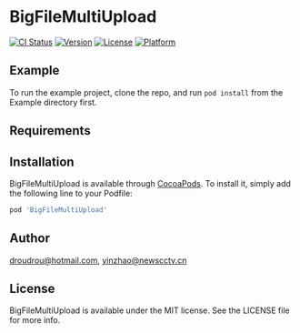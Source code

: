 # BigFileMultiUpload

[![CI Status](https://img.shields.io/travis/droudrou@hotmail.com/BigFileMultiUpload.svg?style=flat)](https://travis-ci.org/droudrou@hotmail.com/BigFileMultiUpload)
[![Version](https://img.shields.io/cocoapods/v/BigFileMultiUpload.svg?style=flat)](https://cocoapods.org/pods/BigFileMultiUpload)
[![License](https://img.shields.io/cocoapods/l/BigFileMultiUpload.svg?style=flat)](https://cocoapods.org/pods/BigFileMultiUpload)
[![Platform](https://img.shields.io/cocoapods/p/BigFileMultiUpload.svg?style=flat)](https://cocoapods.org/pods/BigFileMultiUpload)

## Example

To run the example project, clone the repo, and run `pod install` from the Example directory first.

## Requirements

## Installation

BigFileMultiUpload is available through [CocoaPods](https://cocoapods.org). To install
it, simply add the following line to your Podfile:

```ruby
pod 'BigFileMultiUpload'
```

## Author

droudrou@hotmail.com, yinzhao@newscctv.cn

## License

BigFileMultiUpload is available under the MIT license. See the LICENSE file for more info.

